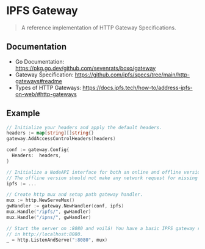 # IPFS Gateway

> A reference implementation of HTTP Gateway Specifications.

## Documentation

* Go Documentation: https://pkg.go.dev/github.com/sevenrats/boxo/gateway
* Gateway Specification: https://github.com/ipfs/specs/tree/main/http-gateways#readme
* Types of HTTP Gateways: https://docs.ipfs.tech/how-to/address-ipfs-on-web/#http-gateways
## Example

```go
// Initialize your headers and apply the default headers.
headers := map[string][]string{}
gateway.AddAccessControlHeaders(headers)

conf := gateway.Config{
  Headers:  headers,
}

// Initialize a NodeAPI interface for both an online and offline versions.
// The offline version should not make any network request for missing content.
ipfs := ...

// Create http mux and setup path gateway handler.
mux := http.NewServeMux()
gwHandler := gateway.NewHandler(conf, ipfs)
mux.Handle("/ipfs/", gwHandler)
mux.Handle("/ipns/", gwHandler)

// Start the server on :8080 and voilá! You have a basic IPFS gateway running
// in http://localhost:8080.
_ = http.ListenAndServe(":8080", mux)
```
